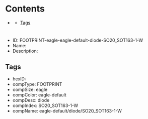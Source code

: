 



Contents
========

* [](#)
	* [Tags](#tags)

# 

- ID: FOOTPRINT-eagle-eagle-default-diode-SO20_SOT163-1-W
- Name: 
- Description: 

## Tags

- hexID: 
- oompType: FOOTPRINT
- oompSize: eagle
- oompColor: eagle-default
- oompDesc: diode
- oompIndex: SO20_SOT163-1-W
- oompName: eagle-default/diode/SO20_SOT163-1-W
